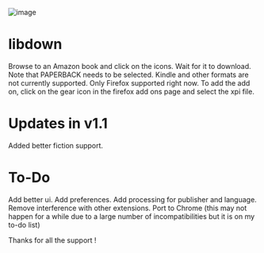 ![image](https://user-images.githubusercontent.com/49887308/142588163-e5fdebaa-050a-40a5-81d4-1b10b9c98467.png)

# libdown
Browse to an Amazon book and click on the icons. Wait for it to download. Note that PAPERBACK needs to be selected. Kindle and other formats are not currently supported. Only Firefox supported right now. To add the add on, click on the gear icon in the firefox add ons page and select the xpi file.

# Updates in v1.1
Added better fiction support.

# To-Do
Add better ui.
Add preferences.
Add processing for publisher and language.
Remove interference with other extensions.
Port to Chrome (this may not happen for a while due to a large number of incompatibilities but it is on my to-do list)

Thanks for all the support !
